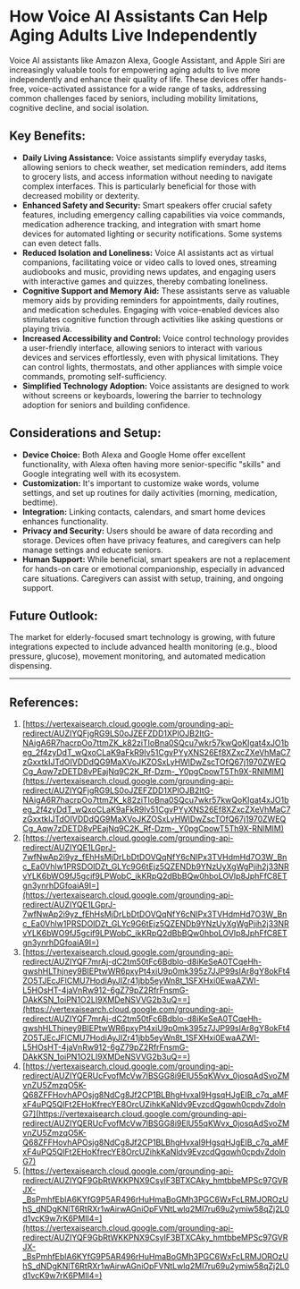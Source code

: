 # How Voice AI Assistants Can Help Aging Adults Live Independently

Voice AI assistants like Amazon Alexa, Google Assistant, and Apple Siri are increasingly valuable tools for empowering aging adults to live more independently and enhance their quality of life. These devices offer hands-free, voice-activated assistance for a wide range of tasks, addressing common challenges faced by seniors, including mobility limitations, cognitive decline, and social isolation.

## Key Benefits:

*   **Daily Living Assistance:** Voice assistants simplify everyday tasks, allowing seniors to check weather, set medication reminders, add items to grocery lists, and access information without needing to navigate complex interfaces. This is particularly beneficial for those with decreased mobility or dexterity.
*   **Enhanced Safety and Security:** Smart speakers offer crucial safety features, including emergency calling capabilities via voice commands, medication adherence tracking, and integration with smart home devices for automated lighting or security notifications. Some systems can even detect falls.
*   **Reduced Isolation and Loneliness:** Voice AI assistants act as virtual companions, facilitating voice or video calls to loved ones, streaming audiobooks and music, providing news updates, and engaging users with interactive games and quizzes, thereby combating loneliness.
*   **Cognitive Support and Memory Aid:** These assistants serve as valuable memory aids by providing reminders for appointments, daily routines, and medication schedules. Engaging with voice-enabled devices also stimulates cognitive function through activities like asking questions or playing trivia.
*   **Increased Accessibility and Control:** Voice control technology provides a user-friendly interface, allowing seniors to interact with various devices and services effortlessly, even with physical limitations. They can control lights, thermostats, and other appliances with simple voice commands, promoting self-sufficiency.
*   **Simplified Technology Adoption:** Voice assistants are designed to work without screens or keyboards, lowering the barrier to technology adoption for seniors and building confidence.

## Considerations and Setup:

*   **Device Choice:** Both Alexa and Google Home offer excellent functionality, with Alexa often having more senior-specific "skills" and Google integrating well with its ecosystem.
*   **Customization:** It's important to customize wake words, volume settings, and set up routines for daily activities (morning, medication, bedtime).
*   **Integration:** Linking contacts, calendars, and smart home devices enhances functionality.
*   **Privacy and Security:** Users should be aware of data recording and storage. Devices often have privacy features, and caregivers can help manage settings and educate seniors.
*   **Human Support:** While beneficial, smart speakers are not a replacement for hands-on care or emotional companionship, especially in advanced care situations. Caregivers can assist with setup, training, and ongoing support.

## Future Outlook:

The market for elderly-focused smart technology is growing, with future integrations expected to include advanced health monitoring (e.g., blood pressure, glucose), movement monitoring, and automated medication dispensing.

---
## References:

1.  [https://vertexaisearch.cloud.google.com/grounding-api-redirect/AUZIYQFjgRG9LS0oJZEFZDD1XPlOJB2ItG-NAigA6R7hacrpOo7ttmZK_k82ziTIoBna0SQcu7wkr57kwQoKIgat4xJO1beg_2f4zyDdT_wQxoCLaK9aFkR9Iv51CgvPYyXNS26Ef8XZxcZXeVhMaC7zGxxtkIJTdOIVDDdQG9MaXVoJKZOSxLyHWlDwZscTOfQ67j1970ZWEQCg_Aqw7zDETD8vPEajNq9C2K_Rf-Dzm-_Y0pgCpowT5Th9X-RNlMIM](https://vertexaisearch.cloud.google.com/grounding-api-redirect/AUZIYQFjgRG9LS0oJZEFZDD1XPlOJB2ItG-NAigA6R7hacrpOo7ttmZK_k82ziTIoBna0SQcu7wkr57kwQoKIgat4xJO1beg_2f4zyDdT_wQxoCLaK9aFkR9Iv51CgvPYyXNS26Ef8XZxcZXeVhMaC7zGxxtkIJTdOIVDDdQG9MaXVoJKZOSxLyHWlDwZscTOfQ67j1970ZWEQCg_Aqw7zDETD8vPEajNq9C2K_Rf-Dzm-_Y0pgCpowT5Th9X-RNlMIM)
2.  [https://vertexaisearch.cloud.google.com/grounding-api-redirect/AUZIYQE1LGprJ-7wfNwAp2i9yz_fEhHsMjDrLbDtDOVQqNfY6cNIPx3TVHdmHd7O3W_Bnc_Ea0Vhlw1PRSDOIDZt_GLYc9G6tEjz5QZENDb9YNzUyXgWgPjih2j33NRvYLK6bWO9fJ5gcif9LPWobC_ikKRpQ2dBbBQw0hboLOVIp8JphFfC8ETgn3ynrhDGfoaiA9I=](https://vertexaisearch.cloud.google.com/grounding-api-redirect/AUZIYQE1LGprJ-7wfNwAp2i9yz_fEhHsMjDrLbDtDOVQqNfY6cNIPx3TVHdmHd7O3W_Bnc_Ea0Vhlw1PRSDOIDZt_GLYc9G6tEjz5QZENDb9YNzUyXgWgPjih2j33NRvYLK6bWO9fJ5gcif9LPWobC_ikKRpQ2dBbBQw0hboLOVIp8JphFfC8ETgn3ynrhDGfoaiA9I=)
3.  [https://vertexaisearch.cloud.google.com/grounding-api-redirect/AUZIYQF7mrAj-dC2tm50tFc6Bdblo-d8iKeSeA0TCqeHh-gwshHLThjney9BIEPtwWR6pxyPt4xiU9p0mk395z7JJP99sIAr8gY8okFt4ZO5TJEcJFlCMU7HodiAyJIZr41jbb5eyWn8t_1SFXHxi0EwaAZWI-L5HOsHT-4jaVnRw912-6gZ79pZ2RfrFnsmG-DAkKSN_1oiPN1O2LI9XMDeNSVVG2b3uQ==](https://vertexaisearch.cloud.google.com/grounding-api-redirect/AUZIYQF7mrAj-dC2tm50tFc6Bdblo-d8iKeSeA0TCqeHh-gwshHLThjney9BIEPtwWR6pxyPt4xiU9p0mk395z7JJP99sIAr8gY8okFt4ZO5TJEcJFlCMU7HodiAyJIZr41jbb5eyWn8t_1SFXHxi0EwaAZWI-L5HOsHT-4jaVnRw912-6gZ79pZ2RfrFnsmG-DAkKSN_1oiPN1O2LI9XMDeNSVVG2b3uQ==)
4.  [https://vertexaisearch.cloud.google.com/grounding-api-redirect/AUZIYQERUcFvofMcVw7lBSGG8i9ElU55qKWvx_0josqAdSvoZMvnZU5ZmzqO5K-Q68ZFFHovhAPOsjg8NdCg8Jf2CP1BLBhgHvxaI9HgsqHJgEIB_c7q_aMFxF4uPQ5QlFt2EHoKfrecYE8OrcUZihkKaNldv9EvzcdQgqwh0cpdvZdolnG7](https://vertexaisearch.cloud.google.com/grounding-api-redirect/AUZIYQERUcFvofMcVw7lBSGG8i9ElU55qKWvx_0josqAdSvoZMvnZU5ZmzqO5K-Q68ZFFHovhAPOsjg8NdCg8Jf2CP1BLBhgHvxaI9HgsqHJgEIB_c7q_aMFxF4uPQ5QlFt2EHoKfrecYE8OrcUZihkKaNldv9EvzcdQgqwh0cpdvZdolnG7)
5.  [https://vertexaisearch.cloud.google.com/grounding-api-redirect/AUZIYQF9GbRtWKKPNX9CsyIF3BTXCAky_hmtbbeMPSc97GVRJX-_BsPmhfEblA6KYfG9P5AR496rHuHmaBoGMh3PGC6WxFcLRMJOROzUhS_dNDgKNlT6RtRXr1wAirwAGniOpFVNtLwlq2MI7ru69u2ymiw58qZj2L0d1vcK9w7rK6PMlI4=](https://vertexaisearch.cloud.google.com/grounding-api-redirect/AUZIYQF9GbRtWKKPNX9CsyIF3BTXCAky_hmtbbeMPSc97GVRJX-_BsPmhfEblA6KYfG9P5AR496rHuHmaBoGMh3PGC6WxFcLRMJOROzUhS_dNDgKNlT6RtRXr1wAirwAGniOpFVNtLwlq2MI7ru69u2ymiw58qZj2L0d1vcK9w7rK6PMlI4=)